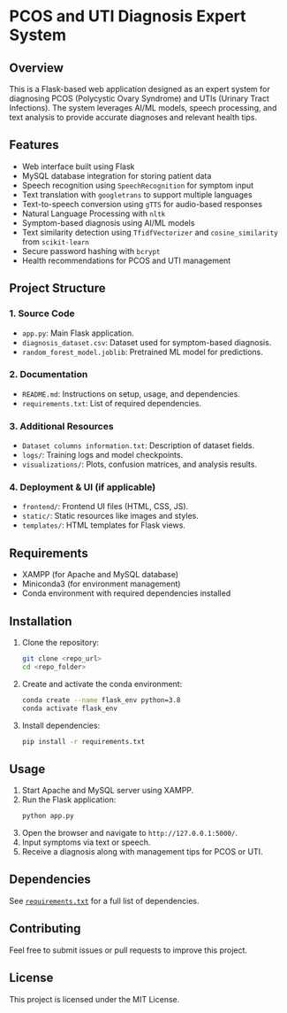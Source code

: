 # PCOS and UTI Diagnosis Expert System

## Overview
This is a Flask-based web application designed as an expert system for diagnosing PCOS (Polycystic Ovary Syndrome) and UTIs (Urinary Tract Infections). The system leverages AI/ML models, speech processing, and text analysis to provide accurate diagnoses and relevant health tips.

## Features
- Web interface built using Flask
- MySQL database integration for storing patient data
- Speech recognition using `SpeechRecognition` for symptom input
- Text translation with `googletrans` to support multiple languages
- Text-to-speech conversion using `gTTS` for audio-based responses
- Natural Language Processing with `nltk`
- Symptom-based diagnosis using AI/ML models
- Text similarity detection using `TfidfVectorizer` and `cosine_similarity` from `scikit-learn`
- Secure password hashing with `bcrypt`
- Health recommendations for PCOS and UTI management

## Project Structure
### 1. Source Code
- `app.py`: Main Flask application.
- `diagnosis_dataset.csv`: Dataset used for symptom-based diagnosis.
- `random_forest_model.joblib`: Pretrained ML model for predictions.

### 2. Documentation
- `README.md`: Instructions on setup, usage, and dependencies.
- `requirements.txt`: List of required dependencies.

### 3. Additional Resources
- `Dataset columns information.txt`: Description of dataset fields.
- `logs/`: Training logs and model checkpoints.
- `visualizations/`: Plots, confusion matrices, and analysis results.

### 4. Deployment & UI (if applicable)
- `frontend/`: Frontend UI files (HTML, CSS, JS).
- `static/`: Static resources like images and styles.
- `templates/`: HTML templates for Flask views.

## Requirements
- XAMPP (for Apache and MySQL database)
- Miniconda3 (for environment management)
- Conda environment with required dependencies installed

## Installation
1. Clone the repository:
   ```bash
   git clone <repo_url>
   cd <repo_folder>
   ```
2. Create and activate the conda environment:
   ```bash
   conda create --name flask_env python=3.8
   conda activate flask_env
   ```
3. Install dependencies:
   ```bash
   pip install -r requirements.txt
   ```

## Usage
1. Start Apache and MySQL server using XAMPP.
2. Run the Flask application:
   ```bash
   python app.py
   ```
3. Open the browser and navigate to `http://127.0.0.1:5000/`.
4. Input symptoms via text or speech.
5. Receive a diagnosis along with management tips for PCOS or UTI.

## Dependencies
See [`requirements.txt`](./requirements.txt) for a full list of dependencies.

## Contributing
Feel free to submit issues or pull requests to improve this project.

## License
This project is licensed under the MIT License.
